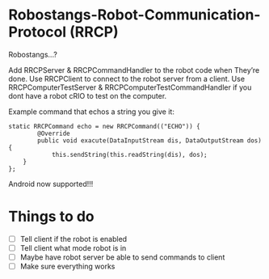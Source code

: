 Robostangs-Robot-Communication-Protocol (RRCP)
=======================================

Robostangs...?

Add RRCPServer & RRCPCommandHandler to the robot code when They’re done.
Use RRCPClient to connect to the robot server from a client.
Use RRCPComputerTestServer & RRCPComputerTestCommandHandler if you dont have a robot cRIO to test on the computer.

Example command that echos a string you give it:
```
static RRCPCommand echo = new RRCPCommand(("ECHO")) {
        @Override
        public void exacute(DataInputStream dis, DataOutputStream dos) {
            this.sendString(this.readString(dis), dos);
    }
};
```
Android now supported!!!

Things to do
=======================================
- [ ] Tell client if the robot is enabled
- [ ] Tell client what mode robot is in
- [ ] Maybe have robot server be able to send commands to client
- [ ] Make sure everything works
